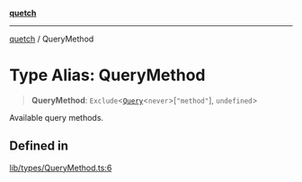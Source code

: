[**quetch**](../README.md)

***

[quetch](../README.md) / QueryMethod

# Type Alias: QueryMethod

> **QueryMethod**: `Exclude`\<[`Query`](Query.md)\<`never`\>\[`"method"`\], `undefined`\>

Available query methods.

## Defined in

[lib/types/QueryMethod.ts:6](https://github.com/nevoland/quetch/blob/5d54d23c7450a0f85309e15fdf3a25ea832b3452/lib/types/QueryMethod.ts#L6)
